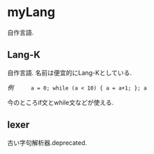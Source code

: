 myLang
==============

自作言語.


Lang-K
--------------
自作言語.
名前は便宜的にLang-Kとしている.

*例*
`     a = 0;
 while (a < 10) {
     a = a+1;
 };
 a`

今のところif文とwhile文などが使える.


lexer
--------------
古い字句解析器.deprecated.
